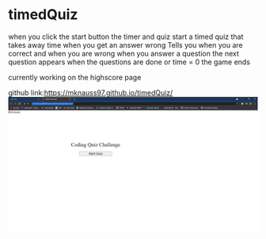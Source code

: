 # timedQuiz
when you click the start button the timer and quiz start
a timed quiz that takes away time when you get an answer wrong
Tells you when you are correct and when you are wrong
when you answer a question the next question appears
when the questions are done or time = 0 the game ends

currently working on the highscore page 

github link:https://mknauss97.github.io/timedQuiz/
![screenshot](assets/images/Capture.JPG)